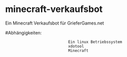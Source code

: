 # minecraft-verkaufsbot
Ein Minecraft Verkaufsbot für GrieferGames.net


#Abhängigkeiten: 

								Ein linux Betriebssystem
								xdotool
								Minecraft
                
